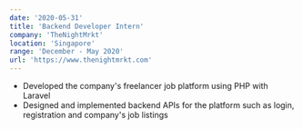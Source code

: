 ```yaml
---
date: '2020-05-31'
title: 'Backend Developer Intern'
company: 'TheNightMrkt'
location: 'Singapore'
range: 'December - May 2020'
url: 'https://www.thenightmrkt.com'
---
```


- Developed the company's freelancer job platform using PHP with Laravel
- Designed and implemented backend APIs for the platform such as login, registration and company's job listings
